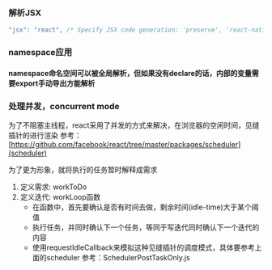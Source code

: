 ### 解析JSX
```javascript
"jsx": "react", /* Specify JSX code generation: 'preserve', 'react-native', or 'react'. */
```

### namespace应用
#### namespace命名空间可以被全局解析，但如果没有declare的话，内部的变量需要export手动导出方能解析

### 处理并发，concurrent mode
为了不阻塞主线程，react采用了并发的方式来解决，在浏览器的空闲时间，见缝插针的进行渲染
参考：[https://github.com/facebook/react/tree/master/packages/scheduler](scheduler)

为了更为形象，就将执行的任务暂时解释成需求
1. 定义需求: workToDo
2. 定义迭代: workLoop函数
    - 在函数中，首先要确认是否有时间去做，剩余时间(idle-time)大于某个阈值
    - 执行任务，并同时确认下一个任务，等同于写迭代同时确认下一个迭代的内容
    - 使用requestIdleCallback来模拟这种见缝插针的调度模式，具体要参考上面的scheduler
参考：SchedulerPostTaskOnly.js